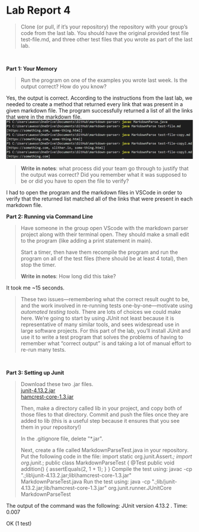 # Lab Report 4

> Clone (or pull, if it’s your repository) the repository with your group’s code from the last lab. You should have the original provided test file test-file.md, and three other test files that you wrote as part of the last lab.
<br />

**Part 1: Your Memory**
> Run the program on one of the examples you wrote last week. Is the output correct? How do you know?

Yes, the output is correct. According to the instructions from the last lab, we needed to create a method that returned every link that was present in a given markdown file. The program successfully returned a list of all the links that were in the markdown file.<br />
![Image](lab4/LabReport4Part1.png)

> **Write in notes**: what process did your team go through to justify that the output was correct? Did you remember what it was supposed to be or did you have to open the file to verify?

I had to open the program and the markdown files in VSCode in order to verify that the returned list matched all of the links that were present in each markdown file.
<br />

**Part 2: Running via Command Line**
> Have someone in the group open VScode with the markdown parser project along with their terminal open. They should make a small edit to the program (like adding a print statement in main).
> 
> Start a timer, then have them recompile the program and run the program on all of the test files (there should be at least 4 total), then stop the timer.
> 
> **Write in notes**: How long did this take?

It took me ~15 seconds.

> These two issues—remembering what the correct result ought to be, and the work involved in re-running tests one-by-one—motivate using _automated testing tools_. There are lots of choices we could make here. We’re going to start by using JUnit not least because it is representative of many similar tools, and sees widespread use in large software projects.
> For this part of the lab, you’ll install JUnit and use it to write a test program that solves the problems of having to remember what “correct output” is and taking a lot of manual effort to re-run many tests.
<br />

**Part 3: Setting up Junit**
> Download these two .jar files.<br />
> [junit-4.13.2.jar](https://github.com/nidhidhamnani/markdown-parser/blob/main/lib/junit-4.13.2.jar)<br />
> [hamcrest-core-1.3.jar](https://github.com/nidhidhamnani/markdown-parser/blob/main/lib/hamcrest-core-1.3.jar)
> 
> Then, make a directory called lib in your project, and copy both of those files to that directory. Commit and push the files once they are added to lib (this is a useful step because it ensures that you see them in your repository!)
> 
> In the .gitignore file, delete "*.jar".
> 
> Next, create a file called MarkdownParseTest.java in your repository. Put the following code in the file:
> import static org.junit.Assert.*;
> import org.junit.*;
> public class MarkdownParseTest {
>     @Test
>     public void addition() {
>         assertEquals(2, 1 + 1);
>     }
> }
> Compile the test using:
> javac -cp ".;lib\junit-4.13.2.jar;lib\hamcrest-core-1.3.jar" MarkdownParseTest.java
> Run the test using:
> java -cp ".;lib/junit-4.13.2.jar;lib/hamcrest-core-1.3.jar" org.junit.runner.JUnitCore MarkdownParseTest

The output of the command was the following:
JUnit version 4.13.2
.
Time: 0.007

OK (1 test)


